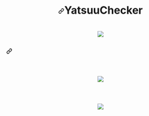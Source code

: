



<h1 align="center"><a id="user-content-YatsuuGen" class="anchor" aria-hidden="true" href="#KyotoGrabber"><svg class="octicon octicon-link" viewBox="0 0 16 16" version="1.1" width="16" height="16" aria-hidden="true"><path fill-rule="" d="M7.775 3.275a.75.75 0 001.06 1.06l1.25-1.25a2 2 0 112.83 2.83l-2.5 2.5a2 2 0 01-2.83 0 .75.75 0 00-1.06 1.06 3.5 3.5 0 004.95 0l2.5-2.5a3.5 3.5 0 00-4.95-4.95l-1.25 1.25zm-4.69 9.64a2 2 0 010-2.83l2.5-2.5a2 2 0 012.83 0 .75.75 0 001.06-1.06 3.5 3.5 0 00-4.95 0l-2.5 2.5a3.5 3.5 0 004.95 4.95l1.25-1.25a.75.75 0 00-1.06-1.06l-1.25 1.25a2 2 0 01-2.83 0z"></path></svg></a>YatsuuChecker</h1>



<h1 align="center"><a target="_blank" rel="noopener noreferrer" href="https://cdn.discordapp.com/attachments/830129144476991508/943871781956100168/photofunky.gif"><img src="https://cdn.discordapp.com/attachments/939109334716129320/943189484462280715/unknown.png" data-canonical-src="https://steamuserimages-a.akamaihd.net/ugc/939465072079337699/A44A2D24BB987267F26C56440F51A0B468481222/" style="max-width: 100%;"></a>

  
  <h2><a id="user-content--setup" class="anchor" aria-hidden="true" href="#-setup"><svg class="octicon octicon-link" viewBox="0 0 16 16" version="1.1" width="16" height="16" aria-hidden="true"><path fill-rule="evenodd" d="M7.775 3.275a.75.75 0 001.06 1.06l1.25-1.25a2 2 0 112.83 2.83l-2.5 2.5a2 2 0 01-2.83 0 .75.75 0 00-1.06 1.06 3.5 3.5 0 004.95 0l2.5-2.5a3.5 3.5 0 00-4.95-4.95l-1.25 1.25zm-4.69 9.64a2 2 0 010-2.83l2.5-2.5a2 2 0 012.83 0 .75.75 0 001.06-1.06 3.5 3.5 0 00-4.95 0l-2.5 2.5a3.5 3.5 0 004.95 4.95l1.25-1.25a.75.75 0 00-1.06-1.06l-1.25 1.25a2 2 0 01-2.83 0z"></path></svg></a><g-emoji class="g-emoji" alias="wolf" fallback-src="https://github.githubassets.com/images/icons/emoji/unicode/1f43a.png">

<h1 align="center"><a target="_blank" rel="noopener noreferrer" href="https://cdn.discordapp.com/attachments/830129144476991508/943871781956100168/photofunky.gif"><img src="https://cdn.discordapp.com/attachments/939109334716129320/943189558625976350/unknown.png" data-canonical-src="https://steamuserimages-a.akamaihd.net/ugc/939465072079337699/A44A2D24BB987267F26C56440F51A0B468481222/" style="max-width: 100%;"></a>

<h1 align="center"><a target="_blank" rel="noopener noreferrer" href="https://cdn.discordapp.com/attachments/830129144476991508/943871781956100168/photofunky.gif"><img src="https://cdn.discordapp.com/attachments/939109334716129320/943195598851571732/unknown.png" data-canonical-src="https://steamuserimages-a.akamaihd.net/ugc/939465072079337699/A44A2D24BB987267F26C56440F51A0B468481222/" style="max-width: 100%;"></a>
